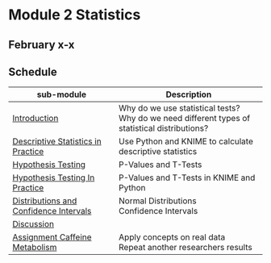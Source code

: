 # Module 2 Statistics  

## February x-x

## Schedule


| sub-module|Description|
|---|---|
|[Introduction](https://bnorthan.github.io/inf-428-data-analytics-online/Module2/Statistics) | Why do we use statistical tests?<br> Why do we need different types of statistical distributions? |
|[Descriptive Statistics in Practice](https://bnorthan.github.io/inf-428-data-analytics-online/Module2/StatisticsInPractice) | Use Python and KNIME to calculate descriptive statistics|  
|[Hypothesis Testing](https://bnorthan.github.io/inf-428-data-analytics-online/Module2/HypothesisTesting) | P-Values and T-Tests|  
|[Hypothesis Testing In Practice](https://bnorthan.github.io/inf-428-data-analytics-online/Module2/HypothesisTestingInPractice) | P-Values and T-Tests in KNIME and Python|  
|[Distributions and Confidence Intervals](https://bnorthan.github.io/inf-428-data-analytics-online/Module2/DistributionsConfidence) | Normal Distributions<br> Confidence Intervals|  
|[Discussion](https://bnorthan.github.io/inf-428-data-analytics-online/Module2/Discussion) | <br> |  
|[Assignment Caffeine Metabolism](https://bnorthan.github.io/inf-428-data-analytics-online/Module2/Assignment) | Apply concepts on real data<br> Repeat another researchers results |

